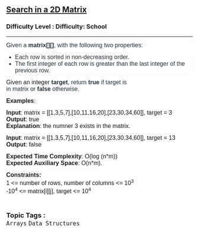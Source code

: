 <h2><a href="https://www.geeksforgeeks.org/problems/sum-of-array-elements2502/1?page=1&sortBy=difficulty">Search in a 2D Matrix</a></h2><h3>Difficulty Level : Difficulty: School</h3><hr><div class="problems_problem_content__Xm_eO"><p><span style="font-family: arial, helvetica, sans-serif; font-size: 12pt;"><span style="background-color: #ffffff;">G</span><span style="background-color: #ffffff; color: #263238;">iven a</span><span style="background-color: #ffffff; color: #263238;">&nbsp;<strong>matrix[][]</strong>,</span><span style="background-color: #ffffff; color: #263238;">&nbsp;</span><span style="background-color: #ffffff; color: #263238;">with the following two properties:</span></span></p>
<ul style="box-sizing: border-box; border: 0px solid; --tw-border-spacing-x: 0; --tw-border-spacing-y: 0; --tw-translate-x: 0; --tw-translate-y: 0; --tw-rotate: 0; --tw-skew-x: 0; --tw-skew-y: 0; --tw-scale-x: 1; --tw-scale-y: 1; --tw-scroll-snap-strictness: proximity; --tw-ring-offset-width: 0px; --tw-ring-offset-color: #fff; --tw-ring-color: rgba(59,130,246,.5); --tw-ring-offset-shadow: 0 0 #0000; --tw-ring-shadow: 0 0 #0000; --tw-shadow: 0 0 #0000; --tw-shadow-colored: 0 0 #0000; margin-top: 0px; margin-bottom: 1em; color: #263238; font-family: -apple-system, 'system-ui', 'Segoe UI', 'PingFang SC', 'Hiragino Sans GB', 'Microsoft YaHei', 'Helvetica Neue', Helvetica, Arial, sans-serif, 'Apple Color Emoji', 'Segoe UI Emoji', 'Segoe UI Symbol'; font-size: 14px; background-color: #ffffff;">
<li style="box-sizing: border-box; border: 0px solid; --tw-border-spacing-x: 0; --tw-border-spacing-y: 0; --tw-translate-x: 0; --tw-translate-y: 0; --tw-rotate: 0; --tw-skew-x: 0; --tw-skew-y: 0; --tw-scale-x: 1; --tw-scale-y: 1; --tw-scroll-snap-strictness: proximity; --tw-ring-offset-width: 0px; --tw-ring-offset-color: #fff; --tw-ring-color: rgba(59,130,246,.5); --tw-ring-offset-shadow: 0 0 #0000; --tw-ring-shadow: 0 0 #0000; --tw-shadow: 0 0 #0000; --tw-shadow-colored: 0 0 #0000;"><span style="font-family: arial, helvetica, sans-serif; font-size: 12pt;">Each row is sorted in non-decreasing order.</span></li>
<li style="box-sizing: border-box; border: 0px solid; --tw-border-spacing-x: 0; --tw-border-spacing-y: 0; --tw-translate-x: 0; --tw-translate-y: 0; --tw-rotate: 0; --tw-skew-x: 0; --tw-skew-y: 0; --tw-scale-x: 1; --tw-scale-y: 1; --tw-scroll-snap-strictness: proximity; --tw-ring-offset-width: 0px; --tw-ring-offset-color: #fff; --tw-ring-color: rgba(59,130,246,.5); --tw-ring-offset-shadow: 0 0 #0000; --tw-ring-shadow: 0 0 #0000; --tw-shadow: 0 0 #0000; --tw-shadow-colored: 0 0 #0000;"><span style="font-family: arial, helvetica, sans-serif; font-size: 12pt;">The first integer of each row is greater than the last integer of the previous row.</span></li>
</ul>
<p style="box-sizing: border-box; border: 0px solid; --tw-border-spacing-x: 0; --tw-border-spacing-y: 0; --tw-translate-x: 0; --tw-translate-y: 0; --tw-rotate: 0; --tw-skew-x: 0; --tw-skew-y: 0; --tw-scale-x: 1; --tw-scale-y: 1; --tw-scroll-snap-strictness: proximity; --tw-ring-offset-width: 0px; --tw-ring-offset-color: #fff; --tw-ring-color: rgba(59,130,246,.5); --tw-ring-offset-shadow: 0 0 #0000; --tw-ring-shadow: 0 0 #0000; --tw-shadow: 0 0 #0000; --tw-shadow-colored: 0 0 #0000; margin-top: 0px; margin-bottom: 1em;"><span style="font-size: 12pt; font-family: arial, helvetica, sans-serif;">Given an integer&nbsp;<strong style="background-color: #ffffff;"><span style="color: #263238;">target</span></strong><span style="background-color: #ffffff; color: #263238;">, return&nbsp;<strong>true</strong></span><span style="background-color: #ffffff; color: #263238;">&nbsp;</span><span style="background-color: #ffffff; color: #263238; box-sizing: border-box; border: 0px solid;">if target</span><span style="background-color: #ffffff; color: #263238;">&nbsp;</span><span style="background-color: #ffffff; color: #263238; box-sizing: border-box; border: 0px solid;">is in</span><span style="background-color: #ffffff; color: #263238;">&nbsp;</span><span style="color: #263238;">matrix</span><span style="background-color: #ffffff; color: #263238;">&nbsp;</span><span style="background-color: #ffffff; color: #263238; box-sizing: border-box; border: 0px solid;">or&nbsp;</span><strong><span style="color: #263238;">false</span></strong><span style="background-color: #ffffff; color: #263238;">&nbsp;</span><span style="background-color: #ffffff; color: #263238; box-sizing: border-box; border: 0px solid;">otherwise</span><span style="background-color: #ffffff; color: #263238;">.</span></span></p>
<p><span style="font-size: 12pt; font-family: arial, helvetica, sans-serif;"><strong>Examples</strong>:<br></span></p>
<pre><span style="font-size: 12pt; font-family: arial, helvetica, sans-serif;"><strong>Input</strong>: matrix = [[1,3,5,7],[10,11,16,20],[23,30,34,60]], target = 3<br><strong>Output</strong>: true<br><strong>Explanation</strong>: the numner 3 exists in the matrix.</span></pre>
<pre><span style="font-size: 12pt; font-family: arial, helvetica, sans-serif;"><strong>Input</strong>: matrix = [[1,3,5,7],[10,11,16,20],[23,30,34,60]], target = 13<br><strong>Output</strong>: false</span></pre>
<p><span style="font-family: arial, helvetica, sans-serif; font-size: 12pt;"><strong>Expected Time Complexity</strong>: O(log (n*m))<br><strong>Expected Auxiliary Space</strong>: O(n*m).</span></p>
<p><span style="font-size: 12pt; font-family: arial, helvetica, sans-serif;"><strong>Constraints:</strong><br>1 &lt;= number of rows, number of columns &lt;= 10<sup>3</sup><br>-10<sup>4</sup>&nbsp;&lt;= matrix[i][j], target &lt;= 10<sup>4&nbsp;</sup></span></p></div><br><p><span style=font-size:18px><strong>Topic Tags : </strong><br><code>Arrays</code>&nbsp;<code>Data Structures</code>&nbsp;
